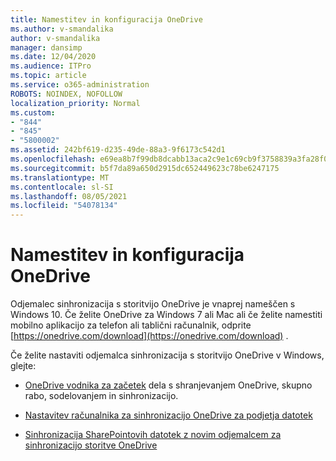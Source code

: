 ```yaml
---
title: Namestitev in konfiguracija OneDrive
ms.author: v-smandalika
author: v-smandalika
manager: dansimp
ms.date: 12/04/2020
ms.audience: ITPro
ms.topic: article
ms.service: o365-administration
ROBOTS: NOINDEX, NOFOLLOW
localization_priority: Normal
ms.custom:
- "844"
- "845"
- "5800002"
ms.assetid: 242bf619-d235-49de-88a3-9f6173c542d1
ms.openlocfilehash: e69ea8b7f99db8dcabb13aca2c9e1c69cb9f3758839a3fa28f0b0b9a5b6a534c
ms.sourcegitcommit: b5f7da89a650d2915dc652449623c78be6247175
ms.translationtype: MT
ms.contentlocale: sl-SI
ms.lasthandoff: 08/05/2021
ms.locfileid: "54078134"
---
```

# <a name="install-and-configure-onedrive"></a>Namestitev in konfiguracija OneDrive

Odjemalec sinhronizacija s storitvijo OneDrive je vnaprej nameščen s Windows 10. Če želite OneDrive za Windows 7 ali Mac ali če želite namestiti mobilno aplikacijo za telefon ali tablični računalnik, odprite [https://onedrive.com/download](https://onedrive.com/download) .
  
Če želite nastaviti odjemalca sinhronizacija s storitvijo OneDrive v Windows, glejte:
  
- [OneDrive vodnika za začetek](https://admin.microsoft.com/adminportal/home#/modernonboarding/onedrivequickstartguide) dela s shranjevanjem OneDrive, skupno rabo, sodelovanjem in sinhronizacijo.

- [Nastavitev računalnika za sinhronizacijo OneDrive za podjetja datotek](https://go.microsoft.com/fwlink/?linkid=533375)

- [Sinhronizacija SharePointovih datotek z novim odjemalcem za sinhronizacijo storitve OneDrive](https://go.microsoft.com/fwlink/?linkid=871666)
